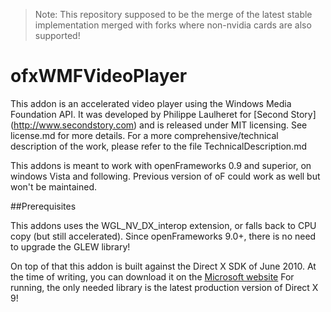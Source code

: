 > Note: This repository supposed to be the merge of the latest stable implementation merged with forks where non-nvidia cards are also supported!

ofxWMFVideoPlayer
========================

This addon is an accelerated video player using the Windows Media Foundation API.
It was developed by Philippe Laulheret for [Second Story] (http://www.secondstory.com) and is released under MIT licensing. See license.md for more details.
For a more comprehensive/technical description of the work, please refer to the file TechnicalDescription.md

This addons is meant to work with openFrameworks 0.9 and superior, on windows Vista and following.
Previous version of oF could work as well but won't be maintained.

##Prerequisites

This addons uses the WGL_NV_DX_interop extension, or falls back to CPU copy (but still accelerated).
Since openFrameworks 9.0+, there is no need to upgrade the GLEW library!

On top of that this addon is built against the Direct X SDK of June 2010. At the time of writing, you can download it on the [Microsoft website](http://www.microsoft.com/en-us/download/details.aspx?id=6812)
For running, the only needed library is the latest production version of Direct X 9!
